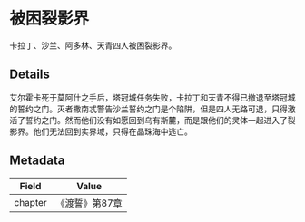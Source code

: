 # 被困裂影界
卡拉丁、沙兰、阿多林、天青四人被困裂影界。

## Details
艾尔霍卡死于莫阿什之手后，塔冠城任务失败，卡拉丁和天青不得已撤退至塔冠城的誓约之门。灭者撒南忒警告沙兰誓约之门是个陷阱，但是四人无路可退，只得激活了誓约之门。然而他们没有如愿回到乌有斯麓，而是跟他们的灵体一起进入了裂影界。他们无法回到实界域，只得在晶珠海中逃亡。

## Metadata
| Field | Value |
| ----- | ----- |
| chapter | 《渡誓》第87章 |
